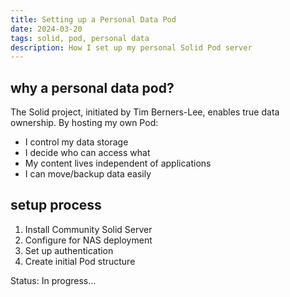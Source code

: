 ```yaml
---
title: Setting up a Personal Data Pod
date: 2024-03-20
tags: solid, pod, personal data
description: How I set up my personal Solid Pod server
---
```


<section>

## why a personal data pod?

The Solid project, initiated by Tim Berners-Lee, enables true data ownership. By hosting my own Pod:

- I control my data storage
- I decide who can access what
- My content lives independent of applications
- I can move/backup data easily

</section>

<section>

## setup process

1. Install Community Solid Server
2. Configure for NAS deployment
3. Set up authentication
4. Create initial Pod structure

Status: In progress...

</section>